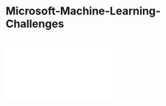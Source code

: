 # Microsoft-Machine-Learning-Challenges
# ![x](file:///C:/Users/SERKAN/Downloads/Microsoft%20Learn%20AI%20Skills%20Challenge%20-%20Certificate%20of%20completion-%20EN-US%20(1).pdf)
 
